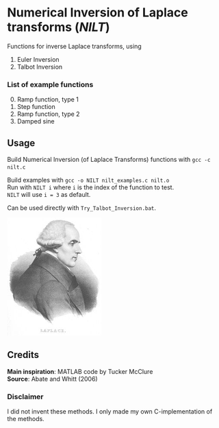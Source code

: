 # Numerical Inversion of Laplace transforms (*NILT*)
Functions for inverse Laplace transforms, using  
1. Euler Inversion  
2. Talbot Inversion  

### List of example functions
0. Ramp function, type 1
1. Step function
2. Ramp function, type 2
3. Damped sine

## Usage
Build Numerical Inversion (of Laplace Transforms) functions with `gcc -c nilt.c`  

Build examples with `gcc -o NILT nilt_examples.c nilt.o`  
Run with `NILT i` where `i` is the index of the function to test.  
`NILT` will use `i = 3` as default.

Can be used directly with `Try_Talbot_Inversion.bat`.  

![I do not own rights to this picture](assets/P_S_Laplace.jpg?raw=true "Laplace")

## Credits
**Main inspiration**: MATLAB code by Tucker McClure  
**Source**: Abate and Whitt (2006)

### Disclaimer
I did not invent these methods. I only made my own C-implementation of the methods.